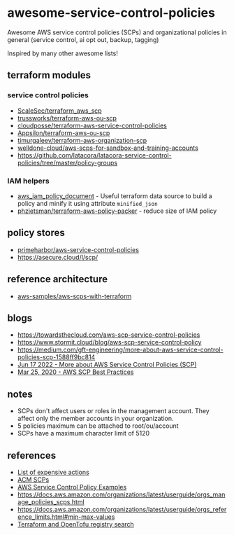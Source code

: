 # awesome-service-control-policies
Awesome AWS service control policies (SCPs) and organizational policies in general (service control, ai opt out, backup, tagging)

Inspired by many other awesome lists!

## terraform modules

### service control policies

- [ScaleSec/terraform_aws_scp](https://github.com/ScaleSec/terraform_aws_scp)
- [trussworks/terraform-aws-ou-scp](https://github.com/trussworks/terraform-aws-ou-scp)
- [cloudposse/terraform-aws-service-control-policies](https://github.com/cloudposse/terraform-aws-service-control-policies)
- [Appsilon/terraform-aws-ou-scp](https://github.com/Appsilon/terraform-aws-ou-scp)
- [timurgaleev/terraform-aws-organization-scp](https://github.com/timurgaleev/terraform-aws-organization-scp)
- [welldone-cloud/aws-scps-for-sandbox-and-training-accounts](https://github.com/welldone-cloud/aws-scps-for-sandbox-and-training-accounts/)
- https://github.com/latacora/latacora-service-control-policies/tree/master/policy-groups

### IAM helpers

- [aws_iam_policy_document](https://registry.terraform.io/providers/hashicorp/aws/5.63.1/docs/data-sources/iam_policy_document#minified_json) - Useful terraform data source to build a policy and minify it using attribute `minified_json`
- [phzietsman/terraform-aws-policy-packer](https://github.com/phzietsman/terraform-aws-policy-packer) - reduce size of IAM policy

## policy stores

- [primeharbor/aws-service-control-policies](https://github.com/primeharbor/aws-service-control-policies)
- https://asecure.cloud/l/scp/

## reference architecture

- [aws-samples/aws-scps-with-terraform](https://github.com/aws-samples/aws-scps-with-terraform)

## blogs

- https://towardsthecloud.com/aws-scp-service-control-policies
- https://www.stormit.cloud/blog/aws-scp-service-control-policy
- https://medium.com/gft-engineering/more-about-aws-service-control-policies-scp-1588ff9bc814
- [Jun 17 2022 - More about AWS Service Control Policies (SCP)](https://medium.com/gft-engineering/more-about-aws-service-control-policies-scp-1588ff9bc814)
- [Mar 25, 2020 - AWS SCP Best Practices](https://summitroute.com/blog/2020/03/25/aws_scp_best_practices/#creating-scps-without-breaking-things)

## notes

- SCPs don't affect users or roles in the management account. They affect only the member accounts in your organization.
- 5 policies maximum can be attached to root/ou/account
- SCPs have a maximum character limit of 5120

## references

- [List of expensive actions](https://gist.github.com/iann0036/b473bbb3097c5f4c656ed3d07b4d2222)
- [ACM SCPs](https://docs.aws.amazon.com/acm/latest/userguide/acm-conditions.html)
- [AWS Service Control Policy Examples](https://docs.aws.amazon.com/organizations/latest/userguide/orgs_manage_policies_scps_examples.html)
- https://docs.aws.amazon.com/organizations/latest/userguide/orgs_manage_policies_scps.html
- https://docs.aws.amazon.com/organizations/latest/userguide/orgs_reference_limits.html#min-max-values
- [Terraform and OpenTofu registry search](https://library.tf/modules?query=scp)
